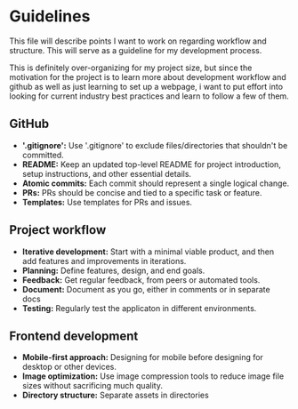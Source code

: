 # Guidelines

This file will describe
points I want to work on regarding workflow and structure. This will serve as a
guideline for my development process.

This is definitely over-organizing for my project size, but since the motivation
for the project is to learn more about development workflow and github as well as
just learning to set up a webpage, i want to put effort into looking for current
industry best practices and learn to follow a few of them.

## GitHub

-   **'.gitignore':** Use '.gitignore' to exclude files/directories that shouldn't
  be committed.
-   **README:** Keep an updated top-level README for project introduction, setup
  instructions, and other essential details.
-   **Atomic commits:** Each commit should represent a single logical change.
-   **PRs:** PRs should be concise and tied to a specific task or feature.
-   **Templates:** Use templates for PRs and issues.

## Project workflow

-   **Iterative development:** Start with a minimal viable product, and then add
  features and improvements in iterations.
-   **Planning:** Define features, design, and end goals.
-   **Feedback:** Get regular feedback, from peers or automated tools.
-   **Document:** Document as you go, either in comments or in separate docs
-   **Testing:** Regularly test the applicaton in different environments.

## Frontend development

-   **Mobile-first approach:** Designing for mobile before designing for desktop
  or other devices.
-   **Image optimization:** Use image compression tools to reduce image file sizes
  without sacrificing much quality.
-   **Directory structure:** Separate assets in directories
